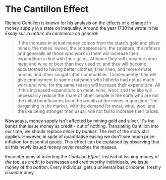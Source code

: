 # The Cantillon Effect

Richard Cantillon is known for his analysis on the effects of a change in money supply in a state on inequality. Around the year 1730 he wrote in his *Essay sur la nature du commerce en général*:

> If the increase in actual money comes from the state's gold and silver mines, the mines' owner,  the entrepreneurs, the smelters, the refiners and generally all those who work in them will increase their expenditure in line with their gains. At home they will consume more meat and wine or beer than they used to, and they will become accustomed to having better clothes, finer linen, and more ornate houses and other sought-after commodities. Consequently they will give employment to some craftsmen who hitherto had not as much work and who, for the same reason will increase their expenditure. All if this increased expenditure on meat, wine, wool, and the like will necessarily reduce the share of other people  in the state who are not the initial beneficiaries from the wealth of the mines in question. The bargaining in the market, with the demand for meat, wine, wool and the like being stronger than usual, will not fail to increase their prices.

Nowadays, money supply isn't affected by mining gold and silver. It's the banks that issue money as credit - out of nothing. Translating Cantillon into our time, we should replace *miner* by *banker*. The rest of the story still applies. However, in spite of quantitative easing we don't see much price inflation for essential goods. This effect can be explained by observing that all this newly issued money never reaches the masses. 

Encointer aims at inverting the *Cantillon Effect*. Instead of issuing money *at the top*, as credit to businesses and creditworthy individuals, we issue money *at the bottom*. Every individual gets a universal basic income: freshly issued money.

